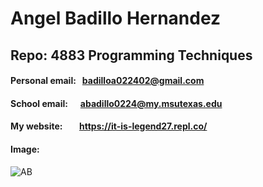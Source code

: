 # Angel Badillo Hernandez
## Repo: 4883 Programming Techniques
#### Personal email: &nbsp; badilloa022402@gmail.com
#### School email: &nbsp; &nbsp; &nbsp;abadillo0224@my.msutexas.edu
#### My website: &nbsp; &nbsp; &nbsp; &nbsp;https://it-is-legend27.repl.co/
#### Image:
![AB](https://user-images.githubusercontent.com/81447537/131596351-769e47d1-14e4-4f5a-a412-a72da60fb173.jpg)
